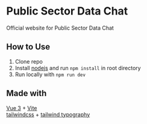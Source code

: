 # Public Sector Data Chat

Official website for Public Sector Data Chat

## How to Use

1. Clone repo
2. Install [nodejs](https://nodejs.org/en/) and run `npm install` in root directory
3. Run locally with `npm run dev`

## Made with

[Vue 3](https://vuejs.org/) + [Vite](https://vitejs.dev/)  
[tailwindcss](https://tailwindcss.com/) + [tailwind typography](https://tailwindcss.com/docs/typography-plugin)